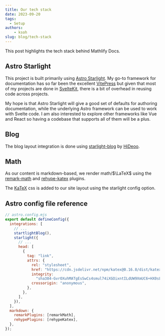 ```yaml
---
title: Our tech stack
date: 2023-09-20
tags:
  - Setup
authors: 
	- ksoh
slug: blog/tech-stack
---
```


This post highlights the tech stack behind Mathlify Docs.

## Astro Starlight

This project is built primarily using [Astro Starlight](https://starlight.astro.build).
My go-to framework for documentation has so far been the excellent
[VitePress](https://vitepress.dev/) but given that most of my projects are
done in [SvelteKit](https://kit.svelte.dev/), there is a bit of overhead in reusing
code across projects.

My hope is that Astro Starlight will give a good set of defaults for authoring
documentation, while the underlying Astro framework can be used to work with
Svelte code. I am also interested to explore other frameworks like Vue and React
so having a codebase that supports all of them will be a plus.

## Blog

The blog layout integration is done using [starlight-blog](https://github.com/HiDeoo/starlight-blog)
by [HiDeoo](https://github.com/HiDeoo/).

## Math

As our content is markdown-based, we render math/$\LaTeX$ using
the [remark-math](https://www.npmjs.com/package/remark-math)
and [rehype-katex](https://www.npmjs.com/package/rehype-katex) plugins.

The [KaTeX](https://katex.org/) css is added to our site layout using
the starlight config option.

## Astro config file reference

```js
// astro.config.mjs
export default defineConfig({
  integrations: [
    // ...
    startlightBlog(),
    starlight({
      // ...
      head: [
        {
          tag: "link",
          attrs: {
            rel: "stylesheet",
            href: "https://cdn.jsdelivr.net/npm/katex@0.16.8/dist/katex.min.css",
            integrity:
              "sha384-GvrOXuhMATgEsSwCs4smul74iXGOixntILdUW9XmUC6+HX0sLNAK3q71HotJqlAn",
            crossorigin: "anonymous",
          },
        },
      ],
    }),
  ],
  markdown: {
    remarkPlugins: [remarkMath],
    rehypePlugins: [rehypeKatex],
  },
});
```
